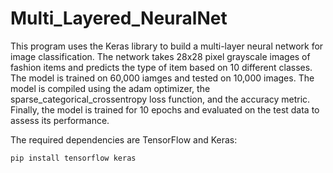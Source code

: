 # Multi_Layered_NeuralNet
This program uses the Keras library to build a multi-layer neural network for image classification. The network takes 28x28 pixel grayscale images of fashion items
and predicts the type of item based on 10 different classes. The model is trained on 60,000 iamges and tested on 10,000 images. The model is compiled using the adam 
optimizer, the sparse_categorical_crossentropy loss function, and the accuracy metric. Finally, the model is trained for 10 epochs and evaluated on the test data to assess
its performance.

The required dependencies are TensorFlow and Keras:

`pip install tensorflow keras`
